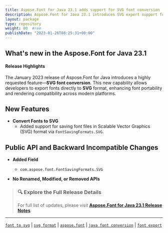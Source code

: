 ```yaml
---
title: Aspose.Font for Java 23.1 adds support for SVG font conversion
description: Aspose.Font for Java 23.1 introduces SVG export support for fonts, enabling conversion to scalable vector format with enhanced cross-platform compatibility.
layout: package
type: repository
weight: 00	#rem
publishDate: "2023-01-26T08:25:31+00:00"
---
```


## What's new in the Aspose.Font for Java 23.1

#### Release Highlights

The January 2023 release of Aspose.Font for Java introduces a highly requested feature—**SVG font conversion**. This new capability allows developers to export fonts directly to **SVG** format, enhancing font portability and rendering compatibility across modern platforms.

## New Features

- **Convert Fonts to SVG**
  - Added support for saving font files in Scalable Vector Graphics (SVG) format via `FontSavingFormats.SVG`.

## Public API and Backward Incompatible Changes

- **Added Field**
  - `com.aspose.font.FontSavingFormats.SVG`

- **No Renamed, Modified, or Removed APIs**

> ### 🔍 Explore the Full Release Details
>
> For full list of updates, please visit **[Aspose.Font for Java 23.1 Release Notes](https://releases.aspose.com/font/java/release-notes/2023/aspose-font-for-java-23-1-release-notes/)**

---

[`font to svg`](https://search.aspose.com/q/font-to-svg.html) | [`svg format`](https://search.aspose.com/q/svg-format.html) | [`aspose.font`](https://search.aspose.com/q/aspose.font.html) | [`java font conversion`](https://search.aspose.com/q/java-font-conversion.html) | [`font export`](https://search.aspose.com/q/font-export.html)
